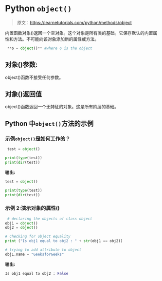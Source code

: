 # Python `object()`

> 原文：<https://learnetutorials.com/python/methods/object>

内置函数对象()返回一个空对象。这个对象是所有类的基础。它保存默认的内置属性和方法。不可能向该对象添加新的属性或方法。

```py
 **o = object()** #where o is the object 

```

## 对象()参数:

object()函数不接受任何参数。

## 对象()返回值

object()函数返回一个无特征的对象。这是所有阶层的基础。

## Python 中`object()`方法的示例

### 示例`object()`是如何工作的？

```py
 test = object()

print(type(test))
print(dir(test)) 

```

**输出:**

```py
test = object()

print(type(test))
print(dir(test))
```

### 示例 2:演示对象的属性()

```py
 # declaring the objects of class object
obj1 = object()
obj2 = object()

# checking for object equality
print ("Is obj1 equal to obj2 : " + str(obj1 == obj2))

# trying to add attribute to object
obj1.name = "GeeksforGeeks" 

```

**输出:**

```py
Is obj1 equal to obj2 : False 
```